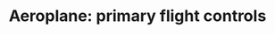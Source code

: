 ---
learningObjectiveId: "021.05.01"
parentId: "021.05"
title: "Aeroplane: primary flight controls"
---